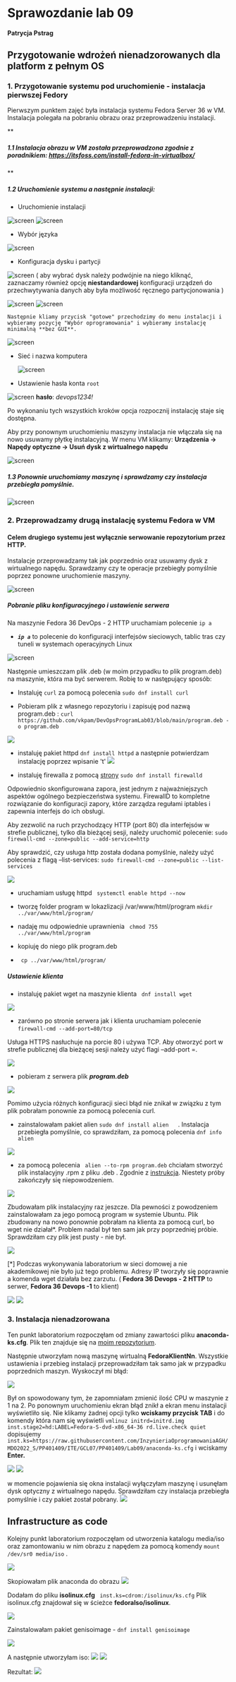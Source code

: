 
# Sprawozdanie lab 09
#### Patrycja Pstrag

## Przygotowanie wdrożeń nienadzorowanych dla platform z pełnym OS

### 1. Przygotowanie systemu pod uruchomienie - instalacja pierwszej Fedory
Pierwszym punktem zajęć była instalacja systemu Fedora Server 36 w VM.  Instalacja polegała na pobraniu obrazu oraz przeprowadzeniu instalacji.

**

##### 1.1 Instalacja obrazu w VM została przeprowadzona zgodnie z poradnikiem: https://itsfoss.com/install-fedora-in-virtualbox/

**
##### 1.2 Uruchomienie systemu a następnie instalacji:
- Uruchomienie instalacji

![screen](InstalacjaFedory1.png)
![screen](InstalacjaFedory1_1.png)

- Wybór języka

![screen](InstalacjaFedory2.png)

- Konfiguracja dysku i partycji

 ![screen](InstalacjaFedory3.png)
 ( aby wybrać dysk należy podwójnie na niego kliknąć, zaznaczamy również opcję **niestandardowej** konfiguracji urządzeń do przechwytywania danych aby była możliwość ręcznego partycjonowania )
 
 ![screen](InstalacjaFedory4.png)
 ![screen](InstalacjaFedory5.png)
  
	Następnie kliamy przycisk "gotowe" przechodzimy do menu instalacji i wybieramy pozycję "Wybór oprogramowania" i wybieramy instalację minimalną **bez GUI**.
	
   ![screen](InstalacjaFedory6.png)

- Sieć i nazwa komputera

   ![screen](InstalacjaFedory7.png)
   
-   Ustawienie hasła konta  `root`

   ![screen](InstalacjaFedory8.png)
**hasło**: *devops1234!*

Po wykonaniu tych wszystkich kroków opcja rozpocznij instalację staje się dostępna. 
  
Aby przy ponownym uruchomieniu maszyny instalacja nie włączała się na nowo usuwamy płytkę instalacyjną. W menu VM klikamy:
	**Urządzenia -> Napędy optyczne -> Usuń dysk z wirtualnego napędu**
	
![screen](InstalacjaFedory9.png)
 
##### 1.3 Ponownie uruchomiamy maszynę i sprawdzamy czy instalacja przebiegła pomyślnie.

![screen](InstalacjaFedory10.png)
 
### 2. Przeprowadzamy drugą instalację systemu Fedora w VM
#### Celem drugiego systemu jest wyłącznie serwowanie repozytorium przez HTTP.
Instalacje przeprowadzamy tak jak poprzednio oraz usuwamy dysk z wirtualnego napędu. Sprawdzamy czy te operacje przebiegły pomyślnie poprzez ponowne uruchomienie maszyny.

![screen](InstalacjaFedory11.png)

##### Pobranie pliku konfiguracyjnego i ustawienie serwera
Na maszynie Fedora 36 DevOps - 2 HTTP uruchamiam polecenie ``` ip a ``` 
- ***``` ip a ```*** to polecenie do konfiguracji interfejsów sieciowych, tablic tras czy tuneli w systemach operacyjnych Linux

![screen](plikKonfiguracyjny1.png)

Następnie umieszczam plik .deb (w moim przypadku to plik program.deb) na maszynie, która ma być serwerem. Robię to w następujący sposób:
- Instaluję ```curl``` za pomocą polecenia 
```sudo dnf install curl```

- Pobieram plik z własnego repozytoriu i zapisuję pod nazwą program.deb :
``` curl https://github.com/vkpam/DevOpsProgramLab03/blob/main/program.deb -o program.deb ```

![](curl.png)

- instaluję pakiet httpd 
``` dnf install httpd ``` a następnie potwierdzam instalację poprzez wpisanie 't'
![](httpd.png)

- instaluję firewalla z pomocą [strony](https://nsix.pl/kb/instalacja-i-konfiguracja-firewalld-na-centos/)
``` sudo dnf install firewalld ```

Odpowiednio skonfigurowana zapora, jest jednym z najważniejszych aspektów ogólnego bezpieczeństwa systemu. FirewallD to kompletne rozwiązanie do konfiguracji zapory, które zarządza regułami iptables i zapewnia interfejs do ich obsługi.

Aby zezwolić na ruch przychodzący HTTP (port 80) dla interfejsów w strefie publicznej, tylko dla bieżącej sesji, należy uruchomić polecenie: ``` sudo firewall-cmd --zone=public --add-service=http ```

Aby sprawdzić, czy usługa http została dodana pomyślnie, należy użyć polecenia z flagą –list-services:
```sudo firewall-cmd --zone=public --list-services```

![](firewall.png)

- uruchamiam usługę httpd
``` systemctl enable httpd --now```

- tworzę folder program w lokazlizacji /var/www/html/program
``` mkdir ../var/www/html/program/ ```
- nadaję mu odpowiednie uprawnienia
``` chmod 755 ../var/www/html/program```
- kopiuję do niego plik program.deb
- ``` cp ../var/www/html/program/```


##### Ustawienie klienta
- instaluję pakiet wget na maszynie klienta
``` dnf install wget```

![](wget.png)

- zarówno po stronie serwera jak i klienta uruchamiam polecenie 
``` firewall-cmd --add-port=80/tcp ```

Usługa HTTPS nasłuchuje na porcie 80 i używa TCP. Aby otworzyć port w strefie publicznej dla bieżącej sesji należy użyć flagi –add-port =.

![](9FIREWALLSuccess.png)

- pobieram z serwera plik ***program.deb***

![](laczenie.png)

Pomimo użycia różnych konfiguracji sieci błąd nie znikał w związku z tym plik pobrałam ponownie za pomocą polecenia curl.

- zainstalowałam pakiet alien ``` sudo dnf install alien 	```. Instalacja przebiegła pomyślnie, co sprawdziłam, za pomocą polecenia ``` dnf info alien ```

![](alien.png)

- za pomocą polecenia ``` alien --to-rpm program.deb``` chciałam stworzyć plik instalacyjny .rpm z pliku .deb . Zgodnie z [instrukcja](https://fedingo.com/how-to-convert-deb-to-rpm-files-in-linux/). Niestety próby zakończyły się niepowodzeniem.

![](probyAlien.png)

Zbudowałam plik instalacyjny raz jeszcze. Dla pewności z powodzeniem zainstalowałam za jego pomocą program w systemie Ubuntu. Plik zbudowany na nowo ponownie pobrałam na klienta za pomocą curl, bo wget nie działał*. Problem nadal był ten sam jak przy poprzedniej próbie. 
Sprawdziłam czy plik jest pusty - nie był.

![](notempty.png)

[*] Podczas wykonywania laboratorium w sieci domowej a nie akademikowej nie było już tego problemu. Adresy IP tworzyły się poprawnie a komenda wget działała bez zarzutu. 
( **Fedora 36 Devops - 2 HTTP** to serwer, 
**Fedora 36 Devops -1** to klient)

![](adresyIP.png)
![](dzialaniewget.png)

### 3. Instalacja nienadzorowana
Ten punkt laboratorium rozpoczęłam od zmiany zawartości pliku **anaconda-ks.cfg**. Plik ten znajduje się na [moim repozytorium](https://github.com/InzynieriaOprogramowaniaAGH/MDO2022_S/tree/PP401409/ITE/GCL07/PP401409/Lab09).

Następnie utworzyłam nową maszynę wirtualną **FedoraKlientNn**. Wszystkie ustawienia i przebieg instalacji przeprowadziłam tak samo jak w przypadku poprzednich maszyn. Wyskoczył mi błąd:

![](bladCpu.png)

Był on spowodowany tym, że zapomniałam zmienić ilość CPU w maszynie z 1 na 2. Po ponownym uruchomieniu ekran błąd znikł a ekran menu instalacji wyświetliło się. 
Nie klikamy żadnej opcji tylko **wciskamy przycisk TAB** i do komendy która nam się wyświetli ``` vmlinuz initrd=initrd.img inst.stage2=hd:LABEL=Fedora-S-dvd-x86_64-36 rd.live.check quiet ``` dopisujemy ``` inst.ks=https://raw.githubusercontent.com/InzynieriaOprogramowaniaAGH/MDO2022_S/PP401409/ITE/GCL07/PP401409/Lab09/anaconda-ks.cfg ``` i wciskamy **Enter.**

![](instalacjaKomenda.png)
![](instalacjaPrzebieg.png)

w	 momencie pojawienia się okna instalacji wyłączyłam maszynę i usunęłam dysk optyczny z wirtualnego napędu. Sprawdziłam czy instalacja przebiegła pomyślnie i czy pakiet został pobrany.
![](pomyslnePrzejscieInstalacjiNienadzorowanej.png)

## Infrastructure as code
Kolejny punkt laboratorium rozpoczęłam od utworzenia katalogu media/iso oraz zamontowaniu w nim obrazu z napędem za pomocą komendy ``` mount /dev/sr0 media/iso ``` .

![](infrastructureAsCode1.png)

Skopiowałam plik anaconda do obrazu
![](infrastructureAsCode2.png)

Dodałam do pliku **isolinux.cfg** ``` inst.ks=cdrom:/isolinux/ks.cfg```
Plik isolinux.cfg znajdował się w ścieżce **fedoraIso/isolinux**.

![](infrastructureAsCode3.png)

Zainstalowałam pakiet genisoimage - ``` dnf install genisoimage ```

![](infrastructureAsCode4.png)

A następnie utworzyłam iso:
![](infrastructureAsCode5.png)
![](infrastructureAsCode6.png)

Rezultat:
![](infrastructureAsCode6.png)
